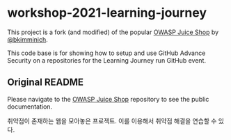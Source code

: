 # workshop-2021-learning-journey

This project is a fork (and modified) of the popular [OWASP Juice Shop](https://github.com/bkimminich/juice-shop) by [@bkimminich](https://github.com/bkimminich).

This code base is for showing how to setup and use GitHub Advance Security on a repositories for the Learning Journey run GitHub event.


## Original README

Please navigate to the [OWASP Juice Shop](https://github.com/bkimminich/juice-shop) repository to see the public documentation.

취약점이 존재하는 웹을 모아놓은 프로젝트.
이를 이용해서 취약점 해결을 연습할 수 있다.
